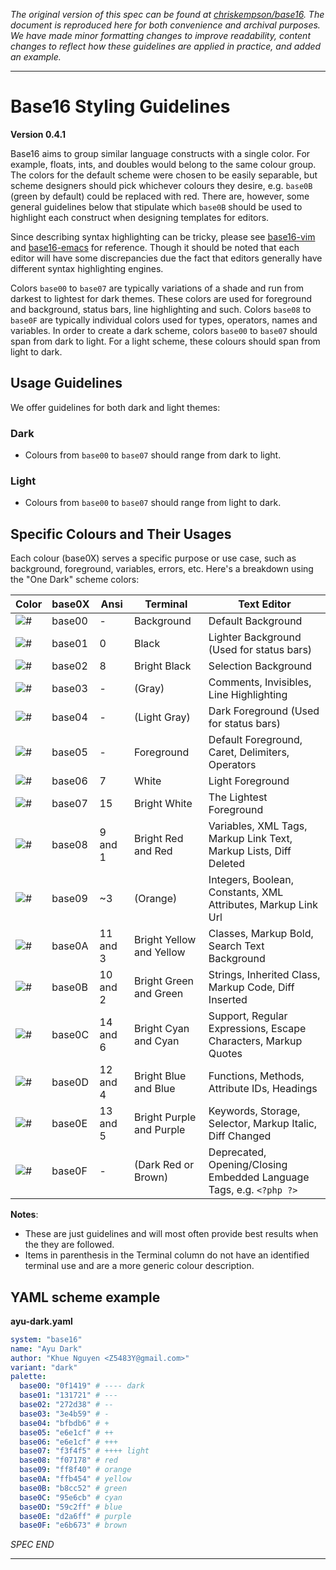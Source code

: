 _The original version of this spec can be found at [chriskempson/base16](https://github.com/chriskempson/base16/blob/main/styling.md). The document is reproduced here for both convenience and archival purposes. We have made minor formatting changes to improve readability, content changes to reflect how these guidelines are applied in practice, and added an example._

---

# Base16 Styling Guidelines
**Version 0.4.1**

Base16 aims to group similar language constructs with a single color. For example, floats, ints, and doubles would belong to the same colour group. The colors for the default scheme were chosen to be easily separable, but scheme designers should pick whichever colours they desire, e.g. `base0B` (green by default) could be replaced with red. There are, however, some general guidelines below that stipulate which `base0B` should be used to highlight each construct when designing templates for editors.

Since describing syntax highlighting can be tricky, please see [base16-vim](https://github.com/tinted-theming/base16-vim/) and [base16-emacs](https://github.com/tinted-theming/base16-emacs/) for reference. Though it should be noted that each editor will have some discrepancies due the fact that editors generally have different syntax highlighting engines.

Colors `base00` to `base07` are typically variations of a shade and run from darkest to lightest for dark themes. These colors are used for foreground and background, status bars, line highlighting and such. Colors `base08` to `base0F` are typically individual colors used for types, operators, names and variables. In order to create a dark scheme, colors `base00` to `base07` should span from dark to light. For a light scheme, these colours should span from light to dark.

## Usage Guidelines

We offer guidelines for both dark and light themes:

### Dark

- Colours from `base00` to `base07` should range from dark to light.

### Light

- Colours from `base00` to `base07` should range from light to dark.

## Specific Colours and Their Usages

  Each colour (base0X) serves a specific purpose or use case, such as background, foreground, variables, errors, etc. Here's a breakdown using the "One Dark" scheme colors:

| Color                                              | base0X | Ansi     | Terminal               | Text Editor |
| -------------------------------------------------- | ------ | -------- | ---------------------- | ----------- |
| ![#](https://placehold.it/25/282c34/000000?text=+) | base00 | -        | Background               | Default Background |
| ![#](https://placehold.it/25/3f4451/000000?text=+) | base01 | 0        | Black                    | Lighter Background (Used for status bars) |
| ![#](https://placehold.it/25/4f5666/000000?text=+) | base02 | 8        | Bright Black             | Selection Background |
| ![#](https://placehold.it/25/545862/000000?text=+) | base03 | -        | (Gray)                   | Comments, Invisibles, Line Highlighting |
| ![#](https://placehold.it/25/9196a1/000000?text=+) | base04 | -        | (Light Gray)             | Dark Foreground (Used for status bars) |
| ![#](https://placehold.it/25/abb2bf/000000?text=+) | base05 | -        | Foreground               | Default Foreground, Caret, Delimiters, Operators |
| ![#](https://placehold.it/25/e6e6e6/000000?text=+) | base06 | 7        | White                    | Light Foreground |
| ![#](https://placehold.it/25/ffffff/000000?text=+) | base07 | 15       | Bright White             | The Lightest Foreground |
| ![#](https://placehold.it/25/e06c75/000000?text=+) | base08 | 9 and 1  | Bright Red and Red       | Variables, XML Tags, Markup Link Text, Markup Lists, Diff Deleted |
| ![#](https://placehold.it/25/d19a66/000000?text=+) | base09 | ~3       | (Orange)                 | Integers, Boolean, Constants, XML Attributes, Markup Link Url |
| ![#](https://placehold.it/25/e5c07b/000000?text=+) | base0A | 11 and 3 | Bright Yellow and Yellow | Classes, Markup Bold, Search Text Background |
| ![#](https://placehold.it/25/98c379/000000?text=+) | base0B | 10 and 2 | Bright Green and Green   | Strings, Inherited Class, Markup Code, Diff Inserted |
| ![#](https://placehold.it/25/56b6c2/000000?text=+) | base0C | 14 and 6 | Bright Cyan and Cyan     | Support, Regular Expressions, Escape Characters, Markup Quotes |
| ![#](https://placehold.it/25/61afef/000000?text=+) | base0D | 12 and 4 | Bright Blue and Blue     | Functions, Methods, Attribute IDs, Headings |
| ![#](https://placehold.it/25/c678dd/000000?text=+) | base0E | 13 and 5 | Bright Purple and Purple | Keywords, Storage, Selector, Markup Italic, Diff Changed |
| ![#](https://placehold.it/25/be5046/000000?text=+) | base0F | -        | (Dark Red or Brown)      | Deprecated, Opening/Closing Embedded Language Tags, e.g. `<?php ?>` |

**Notes**:

- These are just guidelines and will most often provide best results when the they are followed.
- Items in parenthesis in the Terminal column do not have an identified terminal use and are a more generic colour description.

## YAML scheme example

**ayu-dark.yaml**

```yaml
system: "base16"
name: "Ayu Dark"
author: "Khue Nguyen <Z5483Y@gmail.com>"
variant: "dark"
palette:
  base00: "0f1419" # ---- dark
  base01: "131721" # ---
  base02: "272d38" # --
  base03: "3e4b59" # -
  base04: "bfbdb6" # +
  base05: "e6e1cf" # ++
  base06: "e6e1cf" # +++
  base07: "f3f4f5" # ++++ light
  base08: "f07178" # red
  base09: "ff8f40" # orange
  base0A: "ffb454" # yellow
  base0B: "b8cc52" # green
  base0C: "95e6cb" # cyan
  base0D: "59c2ff" # blue
  base0E: "d2a6ff" # purple
  base0F: "e6b673" # brown
```

_SPEC END_

---
